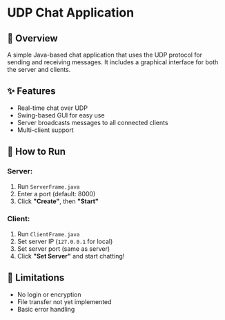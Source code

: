 # UDP Chat Application

## 📌 Overview
A simple Java-based chat application that uses the UDP protocol for sending and receiving messages. It includes a graphical interface for both the server and clients.

## ✨ Features
- Real-time chat over UDP
- Swing-based GUI for easy use
- Server broadcasts messages to all connected clients
- Multi-client support

## 🚀 How to Run
### Server:
1. Run `ServerFrame.java`
2. Enter a port (default: 8000)
3. Click **"Create"**, then **"Start"**

### Client:
1. Run `ClientFrame.java`
2. Set server IP (`127.0.0.1` for local)
3. Set server port (same as server)
4. Click **"Set Server"** and start chatting!

## 🔧 Limitations
- No login or encryption
- File transfer not yet implemented
- Basic error handling




